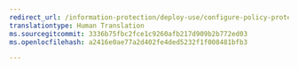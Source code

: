 ```yaml
---
redirect_url: /information-protection/deploy-use/configure-policy-protection
translationtype: Human Translation
ms.sourcegitcommit: 3336b75fbc2fce1c9260afb217d909b2b772ed03
ms.openlocfilehash: a2416e0ae77a2d402fe4ded5232f1f008481bfb3

---
```




<!--HONumber=Jan17_HO4-->


